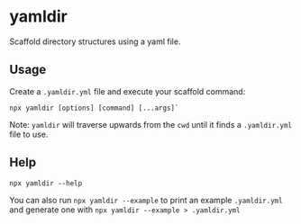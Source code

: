 # yamldir

Scaffold directory structures using a yaml file.

## Usage

Create a `.yamldir.yml` file and execute your scaffold command:

```
npx yamldir [options] [command] [...args]`
```

Note: `yamldir` will traverse upwards from the `cwd` until it finds a `.yamldir.yml` file to use.

## Help

```
npx yamldir --help
```

You can also run `npx yamldir --example` to print an example `.yamldir.yml` and generate one with `npx yamldir --example > .yamldir.yml`
